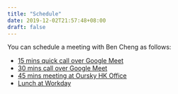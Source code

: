 ```yaml
---
title: "Schedule"
date: 2019-12-02T21:57:48+08:00
draft: false
---
```


You can schedule a meeting with Ben Cheng as follows:

* [15 mins quick call over Google Meet](https://x.ai/calendar/bencheng/quick-sync)
* [30 mins call over Google Meet](https://x.ai/calendar/bencheng/phone)
* [45 mins meeting at Oursky HK Office](https://x.ai/calendar/bencheng/oursky-hk)
* [Lunch at Workday](https://x.ai/calendar/bencheng/lunch)
